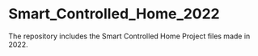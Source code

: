 # Smart_Controlled_Home_2022
The repository includes the Smart Controlled Home Project files made in 2022.
